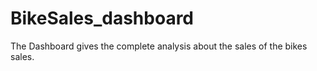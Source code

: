# BikeSales_dashboard
The Dashboard gives the complete analysis about the sales of the bikes sales.

